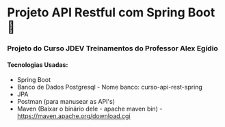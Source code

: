# Projeto API Restful com Spring Boot :1st_place_medal:

### Projeto do Curso JDEV Treinamentos do Professor Alex Egídio

#### Tecnologias Usadas:

- Spring Boot
- Banco de Dados Postgresql - Nome banco:   curso-api-rest-spring
- JPA
- Postman (para manusear as API's)
- Maven (Baixar o binário dele - apache maven bin) - https://maven.apache.org/download.cgi